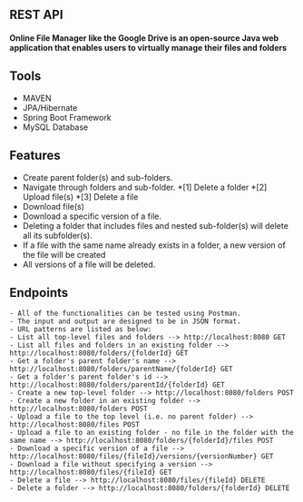 ## REST API 
  #### Online File Manager like the Google Drive is an open-source Java web application that enables users to virtually manage their files and folders


## Tools

  - MAVEN
  - JPA/Hibernate
  - Spring Boot Framework
  - MySQL Database

## Features
  - Create parent folder(s) and sub-folders.
  -  Navigate through folders and sub-folder.
    *[1] Delete a folder
    *[2] Upload file(s)
    *[3] Delete a file
 -   Download file(s)
 -   Download a specific version of a file.
 -   Deleting a folder that includes files and nested sub-folder(s) will delete all its subfolder(s).
 -   If a file with the same name already exists in a folder, a new version of the file will be created
 -   All versions of a file will be deleted.

  ## Endpoints
    - All of the functionalities can be tested using Postman.
    - The input and output are designed to be in JSON format.
    - URL patterns are listed as below:
    - List all top-level files and folders --> http://localhost:8080 GET
    - List all files and folders in an existing folder --> http://localhost:8080/folders/{folderId} GET
    - Get a folder's parent folder's name --> http://localhost:8080/folders/parentName/{folderId} GET
    - Get a folder's parent folder's id --> http://localhost:8080/folders/parentId/{folderId} GET
    - Create a new top-level folder --> http://localhost:8080/folders POST
    - Create a new folder in an existing folder --> http://localhost:8080/folders POST
    - Upload a file to the top level (i.e. no parent folder) --> http://localhost:8080/files POST
    - Upload a file to an existing folder - no file in the folder with the same name --> http://localhost:8080/folders/{folderId}/files POST
    - Download a specific version of a file --> http://localhost:8080/files/{fileId}/versions/{versionNumber} GET
    - Download a file without specifying a version --> http://localhost:8080/files/{fileId} GET
    - Delete a file --> http://localhost:8080/files/{fileId} DELETE
    - Delete a folder --> http://localhost:8080/folders/{folderId} DELETE
